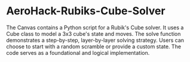 # AeroHack-Rubiks-Cube-Solver
The Canvas contains a Python script for a Rubik's Cube solver. It uses a Cube class to model a 3x3 cube's state and moves. The solve function demonstrates a step-by-step, layer-by-layer solving strategy. Users can choose to start with a random scramble or provide a custom state. The code serves as a foundational and logical implementation.
